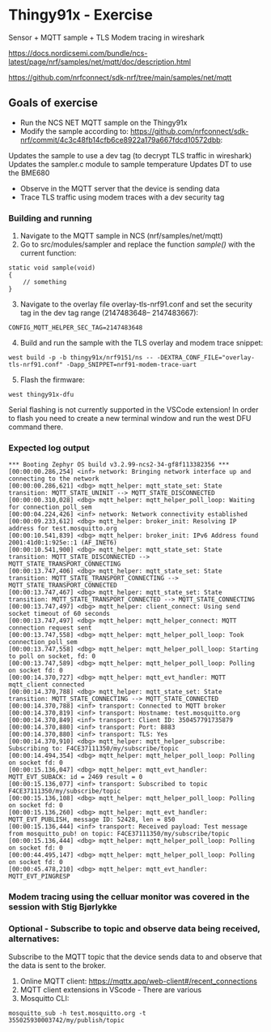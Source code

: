 # Thingy91x - Exercise
Sensor + MQTT sample + TLS Modem tracing in wireshark

https://docs.nordicsemi.com/bundle/ncs-latest/page/nrf/samples/net/mqtt/doc/description.html

https://github.com/nrfconnect/sdk-nrf/tree/main/samples/net/mqtt

## Goals of exercise
 - Run the NCS NET MQTT sample on the Thingy91x
 - Modify the sample according to:
https://github.com/nrfconnect/sdk-nrf/commit/4c3c48fb14cfb6ce8922a179a667fdcd10572dbb:

Updates the sample to use a dev tag (to decrypt TLS traffic in wireshark)
Updates the sampler.c module to sample temperature
Updates DT to use the BME680

 - Observe in the MQTT server that the device is sending data
 - Trace TLS traffic using modem traces with a dev security tag

### Building and running
 1. Navigate to the MQTT sample in NCS (nrf/samples/net/mqtt)
 2. Go to src/modules/sampler and replace the function _sample()_ with the current function:

```sample
static void sample(void)
{
	// something
}
```
 3. Navigate to the overlay file overlay-tls-nrf91.conf and set the security tag in the dev tag range (2147483648– 2147483667):
```
CONFIG_MQTT_HELPER_SEC_TAG=2147483648
```
 4. Build and run the sample with the TLS overlay and modem trace snippet:
```
west build -p -b thingy91x/nrf9151/ns -- -DEXTRA_CONF_FILE="overlay-tls-nrf91.conf" -Dapp_SNIPPET=nrf91-modem-trace-uart
```
 5. Flash the firmware:
```
west thingy91x-dfu
```
Serial flashing is not currently supported in the VSCode extension!
In order to flash you need to create a new terminal window and run the west DFU command there.


### Expected log output

```
*** Booting Zephyr OS build v3.2.99-ncs2-34-gf8f113382356 ***
[00:00:00.286,254] <inf> network: Bringing network interface up and connecting to the network
[00:00:00.286,621] <dbg> mqtt_helper: mqtt_state_set: State transition: MQTT_STATE_UNINIT --> MQTT_STATE_DISCONNECTED
[00:00:00.310,028] <dbg> mqtt_helper: mqtt_helper_poll_loop: Waiting for connection_poll_sem
[00:00:04.224,426] <inf> network: Network connectivity established
[00:00:09.233,612] <dbg> mqtt_helper: broker_init: Resolving IP address for test.mosquitto.org
[00:00:10.541,839] <dbg> mqtt_helper: broker_init: IPv6 Address found 2001:41d0:1:925e::1 (AF_INET6)
[00:00:10.541,900] <dbg> mqtt_helper: mqtt_state_set: State transition: MQTT_STATE_DISCONNECTED --> MQTT_STATE_TRANSPORT_CONNECTING
[00:00:13.747,406] <dbg> mqtt_helper: mqtt_state_set: State transition: MQTT_STATE_TRANSPORT_CONNECTING --> MQTT_STATE_TRANSPORT_CONNECTED
[00:00:13.747,467] <dbg> mqtt_helper: mqtt_state_set: State transition: MQTT_STATE_TRANSPORT_CONNECTED --> MQTT_STATE_CONNECTING
[00:00:13.747,497] <dbg> mqtt_helper: client_connect: Using send socket timeout of 60 seconds
[00:00:13.747,497] <dbg> mqtt_helper: mqtt_helper_connect: MQTT connection request sent
[00:00:13.747,558] <dbg> mqtt_helper: mqtt_helper_poll_loop: Took connection_poll_sem
[00:00:13.747,558] <dbg> mqtt_helper: mqtt_helper_poll_loop: Starting to poll on socket, fd: 0
[00:00:13.747,589] <dbg> mqtt_helper: mqtt_helper_poll_loop: Polling on socket fd: 0
[00:00:14.370,727] <dbg> mqtt_helper: mqtt_evt_handler: MQTT mqtt_client connected
[00:00:14.370,788] <dbg> mqtt_helper: mqtt_state_set: State transition: MQTT_STATE_CONNECTING --> MQTT_STATE_CONNECTED
[00:00:14.370,788] <inf> transport: Connected to MQTT broker
[00:00:14.370,819] <inf> transport: Hostname: test.mosquitto.org
[00:00:14.370,849] <inf> transport: Client ID: 350457791735879
[00:00:14.370,880] <inf> transport: Port: 8883
[00:00:14.370,880] <inf> transport: TLS: Yes
[00:00:14.370,910] <dbg> mqtt_helper: mqtt_helper_subscribe: Subscribing to: F4CE37111350/my/subscribe/topic
[00:00:14.494,354] <dbg> mqtt_helper: mqtt_helper_poll_loop: Polling on socket fd: 0
[00:00:15.136,047] <dbg> mqtt_helper: mqtt_evt_handler: MQTT_EVT_SUBACK: id = 2469 result = 0
[00:00:15.136,077] <inf> transport: Subscribed to topic F4CE37111350/my/subscribe/topic
[00:00:15.136,108] <dbg> mqtt_helper: mqtt_helper_poll_loop: Polling on socket fd: 0
[00:00:15.136,260] <dbg> mqtt_helper: mqtt_evt_handler: MQTT_EVT_PUBLISH, message ID: 52428, len = 850
[00:00:15.136,444] <inf> transport: Received payload: Test message from mosquitto_pub! on topic: F4CE37111350/my/subscribe/topic
[00:00:15.136,444] <dbg> mqtt_helper: mqtt_helper_poll_loop: Polling on socket fd: 0
[00:00:44.495,147] <dbg> mqtt_helper: mqtt_helper_poll_loop: Polling on socket fd: 0
[00:00:45.478,210] <dbg> mqtt_helper: mqtt_evt_handler: MQTT_EVT_PINGRESP
```
### Modem tracing using the celluar monitor was covered in the session with Stig Bjørlykke

### Optional - Subscribe to topic and observe data being received, alternatives:
Subscribe to the MQTT topic that the device sends data to and observe that the data is sent to the broker.

1. Online MQTT client: https://mqttx.app/web-client#/recent_connections
2. MQTT client extensions in VScode - There are various
3. Mosquitto CLI:

```
mosquitto_sub -h test.mosquitto.org -t 355025930003742/my/publish/topic
```

